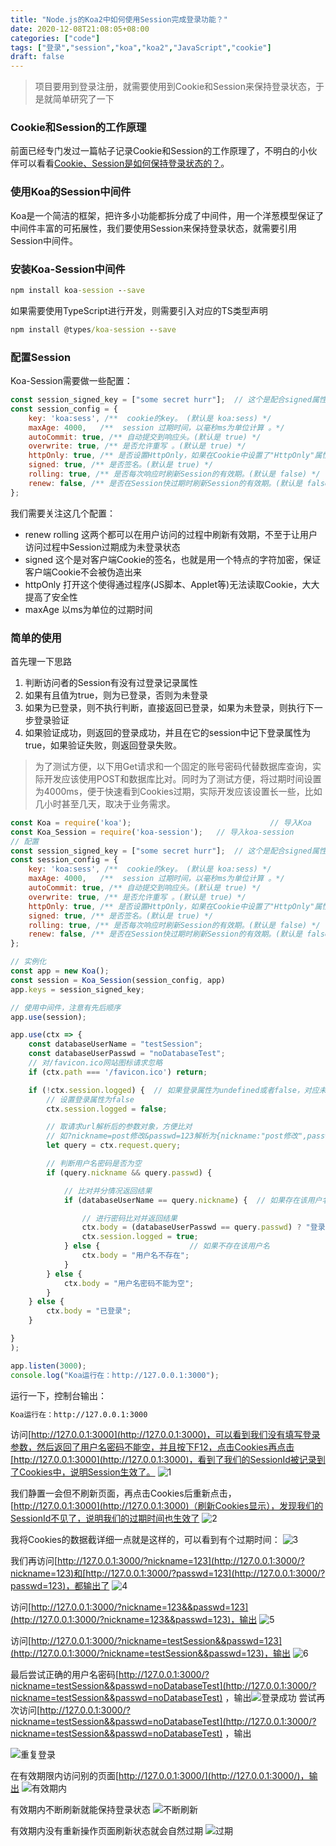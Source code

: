 ```yaml
---
title: "Node.js的Koa2中如何使用Session完成登录功能？"
date: 2020-12-08T21:08:05+08:00
categories: ["code"]
tags: ["登录","session","koa","koa2","JavaScript","cookie"]
draft: false
---
```


> 项目要用到登录注册，就需要使用到Cookie和Session来保持登录状态，于是就简单研究了一下

### Cookie和Session的工作原理

前面已经专门发过一篇帖子记录Cookie和Session的工作原理了，不明白的小伙伴可以看看[Cookie、Session是如何保持登录状态的？](https://segmentfault.com/a/1190000019065025)。

### 使用Koa的Session中间件

Koa是一个简洁的框架，把许多小功能都拆分成了中间件，用一个洋葱模型保证了中间件丰富的可拓展性，我们要使用Session来保持登录状态，就需要引用Session中间件。

### 安装Koa-Session中间件

```cmd
npm install koa-session --save
```

如果需要使用TypeScript进行开发，则需要引入对应的TS类型声明

```cmd
npm install @types/koa-session --save
```

### 配置Session

Koa-Session需要做一些配置：

```JavaScript
const session_signed_key = ["some secret hurr"];  // 这个是配合signed属性的签名key
const session_config = {
    key: 'koa:sess', /**  cookie的key。 (默认是 koa:sess) */
    maxAge: 4000,   /**  session 过期时间，以毫秒ms为单位计算 。*/
    autoCommit: true, /** 自动提交到响应头。(默认是 true) */
    overwrite: true, /** 是否允许重写 。(默认是 true) */
    httpOnly: true, /** 是否设置HttpOnly，如果在Cookie中设置了"HttpOnly"属性，那么通过程序(JS脚本、Applet等)将无法读取到Cookie信息，这样能有效的防止XSS攻击。  (默认 true) */
    signed: true, /** 是否签名。(默认是 true) */
    rolling: true, /** 是否每次响应时刷新Session的有效期。(默认是 false) */
    renew: false, /** 是否在Session快过期时刷新Session的有效期。(默认是 false) */
};
```

我们需要关注这几个配置：

- renew rolling
这两个都可以在用户访问的过程中刷新有效期，不至于让用户访问过程中Session过期成为未登录状态
- signed
这个是对客户端Cookie的签名，也就是用一个特点的字符加密，保证客户端Cookie不会被伪造出来
- httpOnly
打开这个使得通过程序(JS脚本、Applet等)无法读取Cookie，大大提高了安全性
- maxAge
以ms为单位的过期时间

### 简单的使用

首先理一下思路

1. 判断访问者的Session有没有过登录记录属性
2. 如果有且值为true，则为已登录，否则为未登录
3. 如果为已登录，则不执行判断，直接返回已登录，如果为未登录，则执行下一步登录验证
4. 如果验证成功，则返回的登录成功，并且在它的session中记下登录属性为true，如果验证失败，则返回登录失败。

> 为了测试方便，以下用Get请求和一个固定的账号密码代替数据库查询，实际开发应该使用POST和数据库比对。同时为了测试方便，将过期时间设置为4000ms，便于快速看到Cookies过期，实际开发应该设置长一些，比如几小时甚至几天，取决于业务需求。

```JavaScript
const Koa = require('koa');                               // 导入Koa
const Koa_Session = require('koa-session');   // 导入koa-session     
// 配置
const session_signed_key = ["some secret hurr"];  // 这个是配合signed属性的签名key
const session_config = {
    key: 'koa:sess', /**  cookie的key。 (默认是 koa:sess) */
    maxAge: 4000,   /**  session 过期时间，以毫秒ms为单位计算 。*/
    autoCommit: true, /** 自动提交到响应头。(默认是 true) */
    overwrite: true, /** 是否允许重写 。(默认是 true) */
    httpOnly: true, /** 是否设置HttpOnly，如果在Cookie中设置了"HttpOnly"属性，那么通过程序(JS脚本、Applet等)将无法读取到Cookie信息，这样能有效的防止XSS攻击。  (默认 true) */
    signed: true, /** 是否签名。(默认是 true) */
    rolling: true, /** 是否每次响应时刷新Session的有效期。(默认是 false) */
    renew: false, /** 是否在Session快过期时刷新Session的有效期。(默认是 false) */
};

// 实例化
const app = new Koa();
const session = Koa_Session(session_config, app)
app.keys = session_signed_key;

// 使用中间件，注意有先后顺序
app.use(session);

app.use(ctx => {
    const databaseUserName = "testSession";
    const databaseUserPasswd = "noDatabaseTest";
    // 对/favicon.ico网站图标请求忽略
    if (ctx.path === '/favicon.ico') return;

    if (!ctx.session.logged) {  // 如果登录属性为undefined或者false，对应未登录和登录失败
        // 设置登录属性为false
        ctx.session.logged = false;

        // 取请求url解析后的参数对象，方便比对
        // 如?nickname=post修改&passwd=123解析为{nickname:"post修改",passwd:"123"}
        let query = ctx.request.query;

        // 判断用户名密码是否为空
        if (query.nickname && query.passwd) {

            // 比对并分情况返回结果  
            if (databaseUserName == query.nickname) {  // 如果存在该用户名

                // 进行密码比对并返回结果 
                ctx.body = (databaseUserPasswd == query.passwd) ? "登录成功" : "用户名或密码错误";
                ctx.session.logged = true;
            } else {                    // 如果不存在该用户名                                           //  如果用户名不存在
                ctx.body = "用户名不存在";
            }
        } else {
            ctx.body = "用户名密码不能为空";
        }
    } else {
        ctx.body = "已登录";
    }

}
);

app.listen(3000);
console.log("Koa运行在：http://127.0.0.1:3000");   
```

运行一下，控制台输出：

```cmd
Koa运行在：http://127.0.0.1:3000
```

访问[http://127.0.0.1:3000](http://127.0.0.1:3000)，可以看到我们没有填写登录参数，然后返回了用户名密码不能空，并且按下F12，点击Cookies再点击[http://127.0.0.1:3000](http://127.0.0.1:3000)，看到了我们的SessionId被记录到了Cookies中，说明Session生效了。
![1](https://upload-images.jianshu.io/upload_images/14225973-8ae8fb28dcfe78a5.png?imageMogr2/auto-orient/strip%7CimageView2/2/w/1240)

我们静置一会但不刷新页面，再点击Cookies后重新点击，[http://127.0.0.1:3000](http://127.0.0.1:3000)（刷新Cookies显示），发现我们的SessionId不见了，说明我们的过期时间也生效了
![2](https://upload-images.jianshu.io/upload_images/14225973-ecbf3753b37436c5.png?imageMogr2/auto-orient/strip%7CimageView2/2/w/1240)

我将Cookies的数据截详细一点就是这样的，可以看到有个过期时间：
![3](https://upload-images.jianshu.io/upload_images/14225973-422c47b819d5c7cf.png?imageMogr2/auto-orient/strip%7CimageView2/2/w/1240)

我们再访问[http://127.0.0.1:3000/?nickname=123](http://127.0.0.1:3000/?nickname=123)和[http://127.0.0.1:3000/?passwd=123](http://127.0.0.1:3000/?passwd=123)，都输出了
![4](https://upload-images.jianshu.io/upload_images/14225973-618d9f63eaf7d2cc.png?imageMogr2/auto-orient/strip%7CimageView2/2/w/1240)

访问[http://127.0.0.1:3000/?nickname=123&&passwd=123](http://127.0.0.1:3000/?nickname=123&&passwd=123)，输出
![5](https://upload-images.jianshu.io/upload_images/14225973-04fc4fc688e30868.png?imageMogr2/auto-orient/strip%7CimageView2/2/w/1240)

访问[http://127.0.0.1:3000/?nickname=testSession&&passwd=123](http://127.0.0.1:3000/?nickname=testSession&&passwd=123)，输出
![6](https://upload-images.jianshu.io/upload_images/14225973-236ee36413c040fd.png?imageMogr2/auto-orient/strip%7CimageView2/2/w/1240)

最后尝试正确的用户名密码[http://127.0.0.1:3000/?nickname=testSession&&passwd=noDatabaseTest](http://127.0.0.1:3000/?nickname=testSession&&passwd=noDatabaseTest)
，输出![登录成功](https://upload-images.jianshu.io/upload_images/14225973-a67d3a9bdbc9b3ee.png?imageMogr2/auto-orient/strip%7CimageView2/2/w/1240)
尝试再次访问[http://127.0.0.1:3000/?nickname=testSession&&passwd=noDatabaseTest](http://127.0.0.1:3000/?nickname=testSession&&passwd=noDatabaseTest)
，输出

![重复登录](https://upload-images.jianshu.io/upload_images/14225973-3fbd253861481a36.png?imageMogr2/auto-orient/strip%7CimageView2/2/w/1240)

在有效期限内访问别的页面[http://127.0.0.1:3000/](http://127.0.0.1:3000/)，输出
![有效期内](https://upload-images.jianshu.io/upload_images/14225973-8783aac616ff79aa.png?imageMogr2/auto-orient/strip%7CimageView2/2/w/1240)

有效期内不断刷新就能保持登录状态
![不断刷新](https://upload-images.jianshu.io/upload_images/14225973-5152a1573021dfe8.png?imageMogr2/auto-orient/strip%7CimageView2/2/w/1240)

有效期内没有重新操作页面刷新状态就会自然过期
![过期](https://upload-images.jianshu.io/upload_images/14225973-9853d8e5e14bf4df.png?imageMogr2/auto-orient/strip%7CimageView2/2/w/1240)
